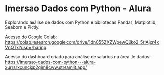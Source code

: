 # Imersao Dados com Python - Alura

Explorando análise de dados com Python e bibliotecas Pandas, Matplotlib, Seaborn e Plotly.

Acesso do Google Colab:
https://colab.research.google.com/drive/1dnO55ZXZWpewQ0ko2_5rlAjxr4xVnQTx?usp=sharing

Acesso do dashboard criado para análise de salários na área de dados:
https://imersao-dados-com-python---alura-xurrsrxcuncjxp2qjm8cww.streamlit.app/
